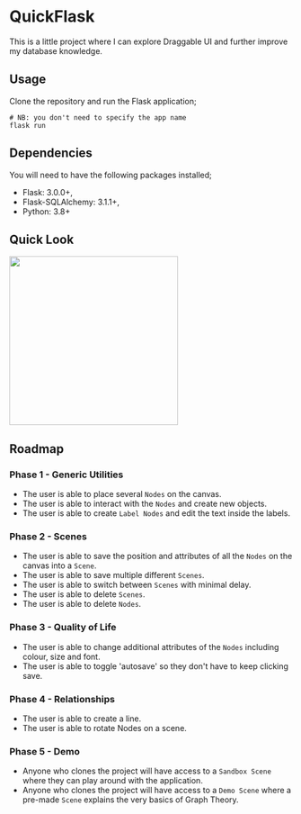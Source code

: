# QuickFlask
This is a little project where I can explore Draggable UI and further improve my database knowledge.

## Usage
Clone the repository and run the Flask application;

```shell
# NB: you don't need to specify the app name
flask run
```

## Dependencies
You will need to have the following packages installed;
* Flask: 3.0.0+,
* Flask-SQLAlchemy: 3.1.1+,
* Python: 3.8+

## Quick Look
<img src="https://github.com/C0dio/QuickFlask/assets/68840768/b962c7aa-8af6-4a32-8d8c-b34e20b18ca3" width="300" />

## Roadmap

### Phase 1 - Generic Utilities
* The user is able to place several `Nodes` on the canvas.
* The user is able to interact with the `Nodes` and create new objects.
* The user is able to create `Label Nodes` and edit the text inside the labels.

### Phase 2 - Scenes
* The user is able to save the position and attributes of all the `Nodes` on the canvas into a `Scene`.
* The user is able to save multiple different `Scenes`.
* The user is able to switch between `Scenes` with minimal delay.
* The user is able to delete `Scenes`.
* The user is able to delete `Nodes`.

### Phase 3 - Quality of Life
* The user is able to change additional attributes of the `Nodes` including colour, size and font.
* The user is able to toggle 'autosave' so they don't have to keep clicking save.

### Phase 4 - Relationships
* The user is able to create a line.
* The user is able to rotate Nodes on a scene.

### Phase 5 - Demo
* Anyone who clones the project will have access to a `Sandbox Scene` where they can play around with the application.
* Anyone who clones the project will have access to a `Demo Scene` where a pre-made `Scene` explains the very basics of Graph Theory.
